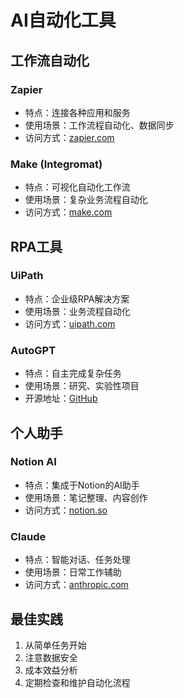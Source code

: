 # AI自动化工具

## 工作流自动化
### Zapier
- 特点：连接各种应用和服务
- 使用场景：工作流程自动化、数据同步
- 访问方式：[zapier.com](https://zapier.com)

### Make (Integromat)
- 特点：可视化自动化工作流
- 使用场景：复杂业务流程自动化
- 访问方式：[make.com](https://www.make.com)

## RPA工具
### UiPath
- 特点：企业级RPA解决方案
- 使用场景：业务流程自动化
- 访问方式：[uipath.com](https://www.uipath.com)

### AutoGPT
- 特点：自主完成复杂任务
- 使用场景：研究、实验性项目
- 开源地址：[GitHub](https://github.com/Significant-Gravitas/Auto-GPT)

## 个人助手
### Notion AI
- 特点：集成于Notion的AI助手
- 使用场景：笔记整理、内容创作
- 访问方式：[notion.so](https://www.notion.so)

### Claude
- 特点：智能对话、任务处理
- 使用场景：日常工作辅助
- 访问方式：[anthropic.com](https://www.anthropic.com)

## 最佳实践
1. 从简单任务开始
2. 注意数据安全
3. 成本效益分析
4. 定期检查和维护自动化流程
